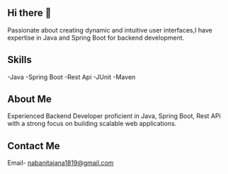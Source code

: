 ## Hi there 👋

Passionate about creating dynamic and intuitive user interfaces,I have expertise in Java and Spring Boot for backend development.

## Skills
-Java
-Spring Boot
-Rest Api
-JUnit
-Maven

## About Me
Experienced Backend Developer proficient in Java, Spring Boot, Rest APi with a strong focus on building scalable web applications.

## Contact Me
Email- nabanitajana1819@gmail.com
